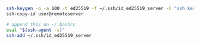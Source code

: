 ``` bash title="configure ssh key-based authentication"
ssh-keygen -o -a 100 -t ed25519 -f ~/.ssh/id_ed25519_server -C "ssh key for remote server access"
ssh-copy-id user@remoteserver
```

``` bash title="configure ssh-agent to start every login"
# append this on ~/.bashrc
eval "$(ssh-agent -s)"
ssh-add ~/.ssh/id_ed25519_server
```
